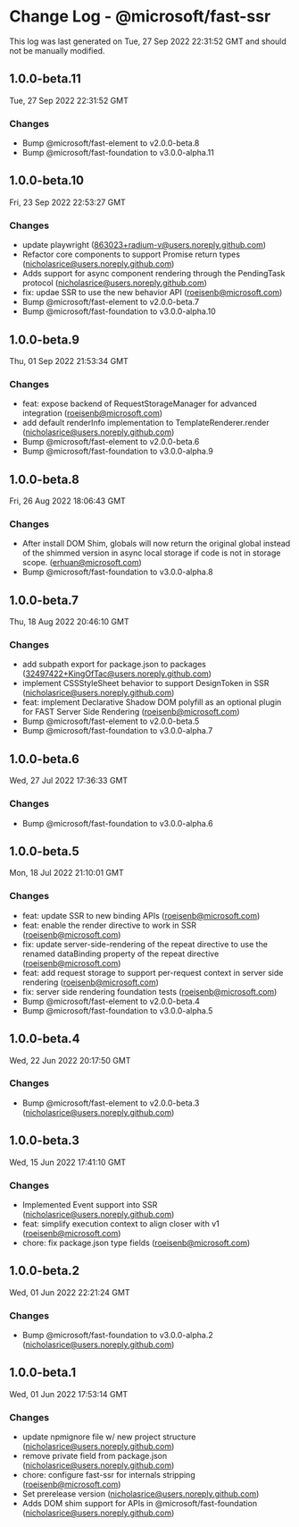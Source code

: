 # Change Log - @microsoft/fast-ssr

This log was last generated on Tue, 27 Sep 2022 22:31:52 GMT and should not be manually modified.

<!-- Start content -->

## 1.0.0-beta.11

Tue, 27 Sep 2022 22:31:52 GMT

### Changes

- Bump @microsoft/fast-element to v2.0.0-beta.8
- Bump @microsoft/fast-foundation to v3.0.0-alpha.11

## 1.0.0-beta.10

Fri, 23 Sep 2022 22:53:27 GMT

### Changes

- update playwright (863023+radium-v@users.noreply.github.com)
- Refactor core components to support Promise return types (nicholasrice@users.noreply.github.com)
- Adds support for async component rendering through the PendingTask protocol (nicholasrice@users.noreply.github.com)
- fix: updae SSR to use the new behavior API (roeisenb@microsoft.com)
- Bump @microsoft/fast-element to v2.0.0-beta.7
- Bump @microsoft/fast-foundation to v3.0.0-alpha.10

## 1.0.0-beta.9

Thu, 01 Sep 2022 21:53:34 GMT

### Changes

- feat: expose backend of RequestStorageManager for advanced integration (roeisenb@microsoft.com)
- add default renderInfo implementation to TemplateRenderer.render (nicholasrice@users.noreply.github.com)
- Bump @microsoft/fast-element to v2.0.0-beta.6
- Bump @microsoft/fast-foundation to v3.0.0-alpha.9

## 1.0.0-beta.8

Fri, 26 Aug 2022 18:06:43 GMT

### Changes

- After install DOM Shim, globals will now return the original global instead of the shimmed version in async local storage if code is not in storage scope. (erhuan@microsoft.com)
- Bump @microsoft/fast-foundation to v3.0.0-alpha.8

## 1.0.0-beta.7

Thu, 18 Aug 2022 20:46:10 GMT

### Changes

- add subpath export for package.json to packages (32497422+KingOfTac@users.noreply.github.com)
- implement CSSStyleSheet behavior to support DesignToken in SSR (nicholasrice@users.noreply.github.com)
- feat: implement Declarative Shadow DOM polyfill as an optional plugin for FAST Server Side Rendering (roeisenb@microsoft.com)
- Bump @microsoft/fast-element to v2.0.0-beta.5
- Bump @microsoft/fast-foundation to v3.0.0-alpha.7

## 1.0.0-beta.6

Wed, 27 Jul 2022 17:36:33 GMT

### Changes

- Bump @microsoft/fast-foundation to v3.0.0-alpha.6

## 1.0.0-beta.5

Mon, 18 Jul 2022 21:10:01 GMT

### Changes

- feat: update SSR to new binding APIs (roeisenb@microsoft.com)
- feat: enable the render directive to work in SSR (roeisenb@microsoft.com)
- fix: update server-side-rendering of the repeat directive to use the renamed dataBinding property of the repeat directive (roeisenb@microsoft.com)
- feat: add request storage to support per-request context in server side rendering (roeisenb@microsoft.com)
- fix: server side rendering foundation tests (roeisenb@microsoft.com)
- Bump @microsoft/fast-element to v2.0.0-beta.4
- Bump @microsoft/fast-foundation to v3.0.0-alpha.5

## 1.0.0-beta.4

Wed, 22 Jun 2022 20:17:50 GMT

### Changes

- Bump @microsoft/fast-element to v2.0.0-beta.3 (nicholasrice@users.noreply.github.com)

## 1.0.0-beta.3

Wed, 15 Jun 2022 17:41:10 GMT

### Changes

- Implemented Event support into SSR (nicholasrice@users.noreply.github.com)
- feat: simplify execution context to align closer with v1 (roeisenb@microsoft.com)
- chore: fix package.json type fields (roeisenb@microsoft.com)

## 1.0.0-beta.2

Wed, 01 Jun 2022 22:21:24 GMT

### Changes

- Bump @microsoft/fast-foundation to v3.0.0-alpha.2 (nicholasrice@users.noreply.github.com)

## 1.0.0-beta.1

Wed, 01 Jun 2022 17:53:14 GMT

### Changes

- update npmignore file w/ new project structure (nicholasrice@users.noreply.github.com)
- remove private field from package.json (nicholasrice@users.noreply.github.com)
- chore: configure fast-ssr for internals stripping (roeisenb@microsoft.com)
- Set prerelease version (nicholasrice@users.noreply.github.com)
- Adds DOM shim support for APIs in @microsoft/fast-foundation (nicholasrice@users.noreply.github.com)
